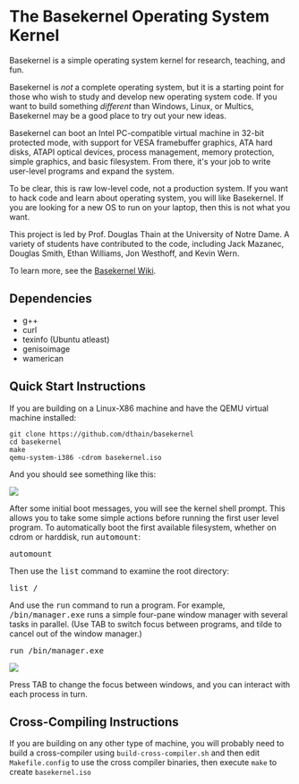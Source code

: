 # The Basekernel Operating System Kernel

Basekernel is a simple operating system kernel for research, teaching, and fun.

Basekernel is *not* a complete operating system, but it is a starting
point for those who wish to study and develop new operating system code.
If you want to build something *different* than Windows, Linux, or Multics,
Basekernel may be a good place to try out your new ideas.

Basekernel can boot an Intel PC-compatible virtual machine in 32-bit protected
mode, with support for VESA framebuffer graphics, ATA hard disks, ATAPI optical
devices, process management, memory protection, simple graphics, and basic filesystem.
From there, it's your job to write user-level programs and expand the system.

To be clear, this is raw low-level code, not a production system.
If you want to hack code and learn about operating system, you will like Basekernel.
If you are looking for a new OS to run on your laptop, then this is not what you want.

This project is led by Prof. Douglas Thain at the University of Notre Dame.
A variety of students have contributed to the code, including
Jack Mazanec, Douglas Smith, Ethan Williams, Jon Westhoff, and Kevin Wern.

To learn more, see the [Basekernel Wiki](https://github.com/dthain/basekernel/wiki).

## Dependencies 

- g++
- curl
- texinfo (Ubuntu atleast)
- genisoimage
- wamerican

## Quick Start Instructions

If you are building on a Linux-X86 machine
and have the QEMU virtual machine installed:

```
git clone https://github.com/dthain/basekernel
cd basekernel
make
qemu-system-i386 -cdrom basekernel.iso
```

And you should see something like this:

<img src=screenshot.png align=center>

After some initial boot messages, you will see the kernel shell prompt.
This allows you to take some simple actions before running the first
user level program.  To automatically boot the first available filesystem,
whether on cdrom or harddisk, run <tt>automount</tt>:

<pre>
automount
</pre>

Then use the <tt>list</tt> command to examine the root directory:

<pre>
list /
</pre>

And use the <tt>run</tt> command to run a program.
For example, <tt>/bin/manager.exe</tt> runs a simple
four-pane window manager with several tasks in parallel.
(Use TAB to switch focus between programs, and tilde
to cancel out of the window manager.)

<pre>
run /bin/manager.exe
</pre>

<img src=screenshot-windows.png align=center>

Press TAB to change the focus between windows,
and you can interact with each process in turn.

## Cross-Compiling Instructions

If you are building on any other type of machine,
you will probably need to build a cross-compiler
using `build-cross-compiler.sh` and then edit
`Makefile.config` to use the cross compiler binaries,
then execute `make` to create `basekernel.iso`

